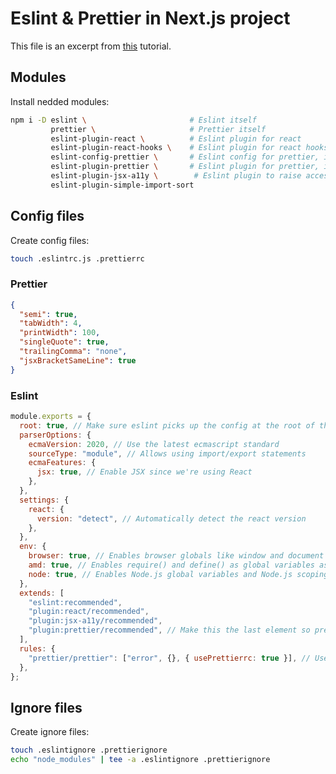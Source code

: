 # Eslint & Prettier in Next.js project

This file is an excerpt from [this](https://dev.to/onygami/eslint-and-prettier-for-react-apps-bonus-next-js-and-typescript-3e46) tutorial.

## Modules

Install nedded modules:

```bash
npm i -D eslint \                       # Eslint itself
         prettier \                     # Prettier itself
         eslint-plugin-react \          # Eslint plugin for react
         eslint-plugin-react-hooks \    # Eslint plugin for react hooks, helps you write modern functional react components
         eslint-config-prettier \       # Eslint config for prettier, it will extend the style guide to match prettier
         eslint-plugin-prettier \       # Eslint plugin for prettier, it will raise eslint errors about formatting
         eslint-plugin-jsx-a11y \        # Eslint plugin to raise accessibility violation errors
         eslint-plugin-simple-import-sort
```

## Config files

Create config files:

```bash
touch .eslintrc.js .prettierrc
```

### Prettier

```json
{
  "semi": true,
  "tabWidth": 4,
  "printWidth": 100,
  "singleQuote": true,
  "trailingComma": "none",
  "jsxBracketSameLine": true
}
```

### Eslint

```js
module.exports = {
  root: true, // Make sure eslint picks up the config at the root of the directory
  parserOptions: {
    ecmaVersion: 2020, // Use the latest ecmascript standard
    sourceType: "module", // Allows using import/export statements
    ecmaFeatures: {
      jsx: true, // Enable JSX since we're using React
    },
  },
  settings: {
    react: {
      version: "detect", // Automatically detect the react version
    },
  },
  env: {
    browser: true, // Enables browser globals like window and document
    amd: true, // Enables require() and define() as global variables as per the amd spec.
    node: true, // Enables Node.js global variables and Node.js scoping.
  },
  extends: [
    "eslint:recommended",
    "plugin:react/recommended",
    "plugin:jsx-a11y/recommended",
    "plugin:prettier/recommended", // Make this the last element so prettier config overrides other formatting rules
  ],
  rules: {
    "prettier/prettier": ["error", {}, { usePrettierrc: true }], // Use our .prettierrc file as source
  },
};
```

## Ignore files

Create ignore files:

```bash
touch .eslintignore .prettierignore
echo "node_modules" | tee -a .eslintignore .prettierignore
```
